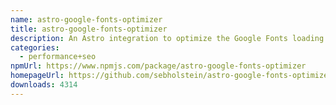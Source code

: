 ```yaml
---
name: astro-google-fonts-optimizer
title: astro-google-fonts-optimizer
description: An Astro integration to optimize the Google Fonts loading performance
categories:
  - performance+seo
npmUrl: https://www.npmjs.com/package/astro-google-fonts-optimizer
homepageUrl: https://github.com/sebholstein/astro-google-fonts-optimizer
downloads: 4314
---
```

